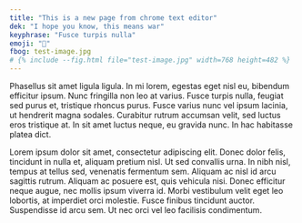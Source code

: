 ```yaml
---
title: "This is a new page from chrome text editor"
dek: "I hope you know, this means war" 
keyphrase: "Fusce turpis nulla"
emoji: "🍕"
fbog: test-image.jpg
# {% include --fig.html file="test-image.jpg" width=768 height=482 %}
---
```


Phasellus sit amet ligula ligula. In mi lorem, egestas eget nisl eu, bibendum efficitur ipsum. Nunc fringilla non leo at varius. Fusce turpis nulla, feugiat sed purus et, tristique rhoncus purus. Fusce varius nunc vel ipsum lacinia, ut hendrerit magna sodales. Curabitur rutrum accumsan velit, sed luctus eros tristique at.<!--more--> In sit amet luctus neque, eu gravida nunc. In hac habitasse platea dict.

Lorem ipsum dolor sit amet, consectetur adipiscing elit. Donec dolor felis, tincidunt in nulla et, aliquam pretium nisl. Ut sed convallis urna. In nibh nisl, tempus at tellus sed, venenatis fermentum sem. Aliquam ac nisl id arcu sagittis rutrum. Aliquam ac posuere est, quis vehicula nisi. Donec efficitur neque augue, nec mollis ipsum viverra id. Morbi vestibulum velit eget leo lobortis, at imperdiet orci molestie. Fusce finibus tincidunt auctor. Suspendisse id arcu sem. Ut nec orci vel leo facilisis condimentum.
